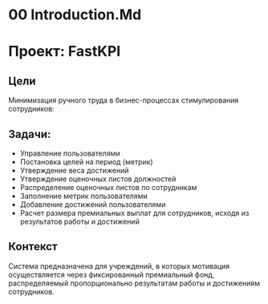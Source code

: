 # 00 Introduction.Md

# Проект: FastKPI

## Цели
Минимизация ручного труда в бизнес-процессах стимулирования сотрудников:

## Задачи:
- Управление пользователями
- Постановка целей на период (метрик)
- Утверждение веса достижений
- Утверждение оценочных листов должностей
- Распределение оценочных листов по сотрудникам
- Заполнение метрик пользователями
- Добавление достижений пользователями
- Расчет размера премиальных выплат для сотрудников, исходя из результатов работы и достижений

## Контекст
Система предназначена для учреждений, в которых мотивация осуществляется через фиксированный премиальный фонд, распределяемый пропорционально результатам работы и достижениям сотрудников.